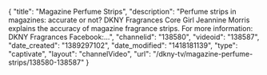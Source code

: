 {
    "title": "Magazine Perfume Strips",
    "description": "Perfume strips in magazines: accurate or not? DKNY Fragrances Core Girl Jeannine Morris explains the accuracy of magazine fragrance strips. For more information: DKNY Fragrances Facebook:...",
    "channelid": "138580",
    "videoid": "138587",
    "date_created": "1389297102",
    "date_modified": "1418181139",
    "type": "captivate",
    "layout": "channelVideo",
    "url": "\/dkny-tv\/magazine-perfume-strips\/138580-138587"
}